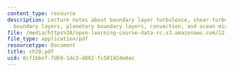 ```yaml
---
content_type: resource
description: Lecture notes about boundary layer turbulence, shear turbulence in stratified
  boundary layers, planetary boundary layers, convection, and ocean mixed layer models.
file: /media/https%3A/open-learning-course-data-rc.s3.amazonaws.com/12-820-turbulence-in-the-ocean-and-atmosphere-spring-2007/8cf1bbef7db91dc3d802fc581924e0ac_ch20.pdf
file_type: application/pdf
resourcetype: Document
title: ch20.pdf
uid: 8cf1bbef-7db9-1dc3-d802-fc581924e0ac
---
```

